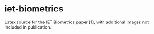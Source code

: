 # iet-biometrics
Latex source for the IET Biometrics paper [1], with additional images not included in publication.
